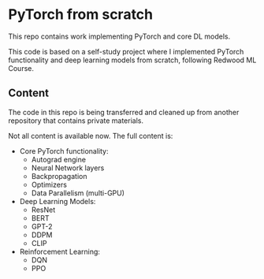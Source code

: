 # PyTorch from scratch

This repo contains work implementing PyTorch and core DL models.

This code is based on a self-study project where I implemented PyTorch functionality and
deep learning models from scratch, following Redwood ML Course.

## Content

The code in this repo is being transferred and cleaned
up from another repository that contains private materials.

Not all content is available now.
The full content is:

- Core PyTorch functionality:
    - Autograd engine
    - Neural Network layers
    - Backpropagation
    - Optimizers
    - Data Parallelism (multi-GPU)
- Deep Learning Models:
    - ResNet
    - BERT
    - GPT-2
    - DDPM
    - CLIP
- Reinforcement Learning:
    - DQN
    - PPO
